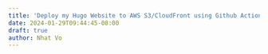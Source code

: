 ```yaml
---
title: 'Deploy my Hugo Website to AWS S3/CloudFront using Github Action'
date: 2024-01-29T09:44:45-08:00
draft: true
author: Nhat Vo
---
```




